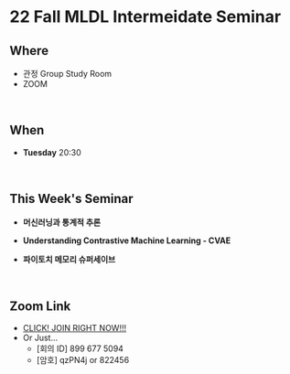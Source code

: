 # 22 Fall MLDL Intermeidate Seminar

## Where

- 관정 Group Study Room
- ZOOM 
<br />

## When

- **Tuesday** 20:30
<br />

## This Week's Seminar

- **머신러닝과 통계적 추론**

- **Understanding Contrastive Machine Learning - CVAE**

- **파이토치 메모리 슈퍼세이브**
<br />

## Zoom Link

- [CLICK! JOIN RIGHT NOW!!!](https://snu-ac-kr.zoom.us/j/8996775094?pwd=akhCMDZPRnR3VisrcFNvU20rbFpUdz09)
- Or Just... 
  - [회의 ID] 899 677 5094 
  - [암호] qzPN4j or 822456

